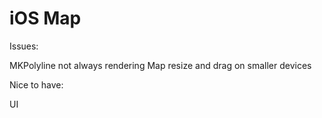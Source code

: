 # iOS Map

Issues:

MKPolyline not always rendering
Map resize and drag on smaller devices
              
Nice to have:

UI
